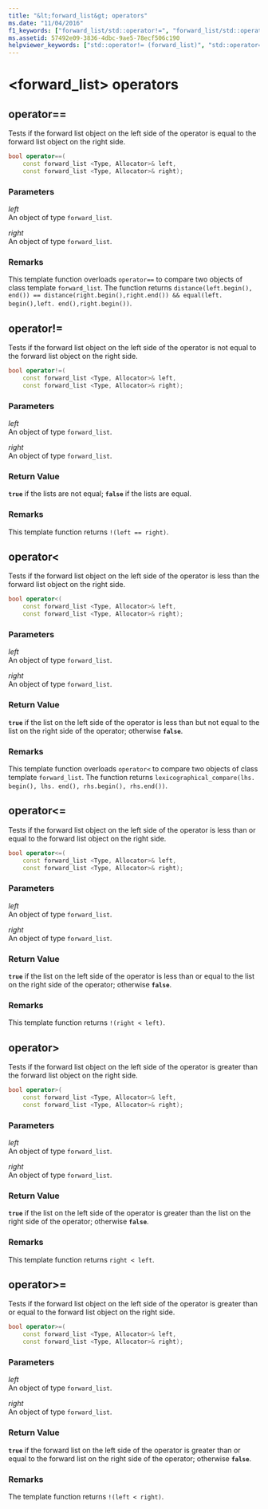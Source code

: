 ```yaml
---
title: "&lt;forward_list&gt; operators"
ms.date: "11/04/2016"
f1_keywords: ["forward_list/std::operator!=", "forward_list/std::operator==", "forward_list/std::operatoroperator&gt;", "forward_list/std::operatoroperator&gt=;", "forward_list/std::operatoroperator&lt;", "forward_list/std::operatoroperator&lt;="]
ms.assetid: 57492e09-3836-4dbc-9ae5-78ecf506c190
helpviewer_keywords: ["std::operator!= (forward_list)", "std::operator== (forward_list)", "std::operatoroperator&gt; (forward_list)", "std::operatoroperator&gt=; (forward_list)", "std::operatoroperator&lt; (forward_list)", "std::operatoroperator&lt;= (forward_list)"]
---
```

# &lt;forward_list&gt; operators

## <a name="op_eq_eq"></a> operator==

Tests if the forward list object on the left side of the operator is equal to the forward list object on the right side.

```cpp
bool operator==(
    const forward_list <Type, Allocator>& left,
    const forward_list <Type, Allocator>& right);
```

### Parameters

*left*\
An object of type `forward_list`.

*right*\
An object of type `forward_list`.

### Remarks

This template function overloads `operator==` to compare two objects of class template `forward_list`. The function returns `distance(left.begin(), end()) == distance(right.begin(),right.end()) && equal(left. begin(),left. end(),right.begin())`.

## <a name="op_neq"></a> operator!=

Tests if the forward list object on the left side of the operator is not equal to the forward list object on the right side.

```cpp
bool operator!=(
    const forward_list <Type, Allocator>& left,
    const forward_list <Type, Allocator>& right);
```

### Parameters

*left*\
An object of type `forward_list`.

*right*\
An object of type `forward_list`.

### Return Value

**`true`** if the lists are not equal; **`false`** if the lists are equal.

### Remarks

This template function returns `!(left == right)`.

## <a name="op_lt"></a> operator&lt;

Tests if the forward list object on the left side of the operator is less than the forward list object on the right side.

```cpp
bool operator<(
    const forward_list <Type, Allocator>& left,
    const forward_list <Type, Allocator>& right);
```

### Parameters

*left*\
An object of type `forward_list`.

*right*\
An object of type `forward_list`.

### Return Value

**`true`** if the list on the left side of the operator is less than but not equal to the list on the right side of the operator; otherwise **`false`**.

### Remarks

This template function overloads `operator<` to compare two objects of class template `forward_list`. The function returns `lexicographical_compare(lhs. begin(), lhs. end(), rhs.begin(), rhs.end())`.

## <a name="op_lt_eq"></a> operator&lt;=

Tests if the forward list object on the left side of the operator is less than or equal to the forward list object on the right side.

```cpp
bool operator<=(
    const forward_list <Type, Allocator>& left,
    const forward_list <Type, Allocator>& right);
```

### Parameters

*left*\
An object of type `forward_list`.

*right*\
An object of type `forward_list`.

### Return Value

**`true`** if the list on the left side of the operator is less than or equal to the list on the right side of the operator; otherwise **`false`**.

### Remarks

This template function returns `!(right < left)`.

## <a name="op_gt"></a> operator&gt;

Tests if the forward list object on the left side of the operator is greater than the forward list object on the right side.

```cpp
bool operator>(
    const forward_list <Type, Allocator>& left,
    const forward_list <Type, Allocator>& right);
```

### Parameters

*left*\
An object of type `forward_list`.

*right*\
An object of type `forward_list`.

### Return Value

**`true`** if the list on the left side of the operator is greater than the list on the right side of the operator; otherwise **`false`**.

### Remarks

This template function returns `right < left`.

## <a name="op_gt_eq"></a> operator&gt;=

Tests if the forward list object on the left side of the operator is greater than or equal to the forward list object on the right side.

```cpp
bool operator>=(
    const forward_list <Type, Allocator>& left,
    const forward_list <Type, Allocator>& right);
```

### Parameters

*left*\
An object of type `forward_list`.

*right*\
An object of type `forward_list`.

### Return Value

**`true`** if the forward list on the left side of the operator is greater than or equal to the forward list on the right side of the operator; otherwise **`false`**.

### Remarks

The template function returns `!(left < right)`.
